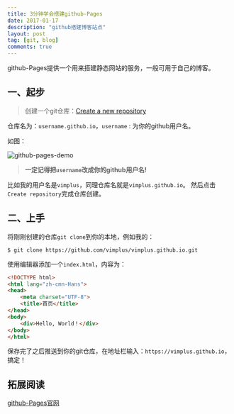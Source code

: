 ```yaml
---
title: 3分钟学会搭建github-Pages
date: 2017-01-17
description: "github搭建博客站点"
layout: post
tag: [git, blog]
comments: true
---
```

github-Pages提供一个用来搭建静态网站的服务，一般可用于自己的博客。

## 一、起步
> 创建一个git仓库：[Create a new repository][1]

仓库名为：`username.github.io`，`username` : 为你的github用户名。

如图：

![github-pages-demo][2]
> **一定记得把`username`改成你的github用户名!**

比如我的用户名是`vimplus`，同理仓库名就是`vimplus.github.io`。
然后点击`Create repository`完成仓库创建。

## 二、上手
将刚刚创建的仓库`git clone`到你的本地，例如我的：

```shell
$ git clone https://github.com/vimplus/vimplus.github.io.git
```

使用编辑器添加一个`index.html`，内容为：

```html
<!DOCTYPE html>
<html lang="zh-cmn-Hans">
<head>
    <meta charset="UTF-8">
    <title>首页</title>
</head>
<body>
    <div>Hello, World！</div>
</body>
</html>
```

保存完了之后推送到你的git仓库，在地址栏输入：`https://vimplus.github.io`，搞定！

## 拓展阅读
[github-Pages官网][3]


  [1]: https://github.com/new
  [2]: http://static.zybuluo.com/Lxyour/strty2wadqehppjmg84bq8cm/image_1b6ogd42or7jvnt8os9r61mrs13.png
  [3]: https://pages.github.com/
